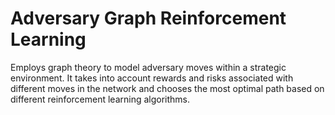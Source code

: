 # Adversary Graph Reinforcement Learning
Employs graph theory to model adversary moves within a strategic environment. It takes into account rewards and risks associated with different moves in the network and chooses the most optimal path based on different reinforcement learning algorithms.
